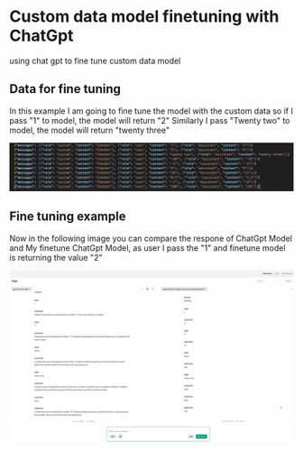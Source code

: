 # Custom data model finetuning with ChatGpt
using chat gpt to fine tune custom data model

## Data for fine tuning

In this example I am going to fine tune the model with the custom data so if I pass "1" to model, the model will return "2"
Similarly I pass "Twenty two" to model, the model will return "twenty three"

![Application Screenshot](https://github.com/leodeveloper/custom-data-model-finetuning/blob/main/Custom-data%20for%20fine%20tune.png)

## Fine tuning example

Now in the following image you can compare the respone of ChatGpt Model and My finetune ChatGpt Model, as user I pass the "1" and finetune model is returning the value "2"

![Application Screenshot](https://github.com/leodeveloper/custom-data-model-finetuning/blob/main/Custom-data%20fine%20tuning%20chat%20gpt.png)

